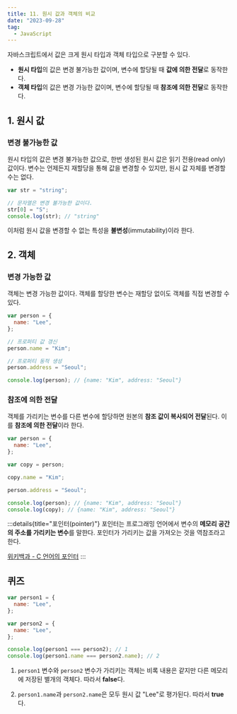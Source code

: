 ```yaml
---
title: 11. 원시 값과 객체의 비교
date: "2023-09-28"
tag:
  - JavaScript
---
```


자바스크립트에서 값은 크게 원시 타입과 객체 타입으로 구분할 수 있다.

- **원시 타입**의 값은 변경 불가능한 값이며, 변수에 할당될 때 **값에 의한 전달**로 동작한다.
- **객체 타입**의 값은 변경 가능한 값이며, 변수에 할당될 때 **참조에 의한 전달**로 동작한다.

<!--end-->

## 1. 원시 값

### 변경 불가능한 값

원시 타입의 값은 변경 불가능한 값으로, 한번 생성된 원시 값은 읽기 전용(read only) 값이다.
변수는 언제든지 재할당을 통해 값을 변경할 수 있지만, 원시 값 자체를 변경할 수는 없다.

```js
var str = "string";

// 문자열은 변경 불가능한 값이다.
str[0] = "S";
console.log(str); // "string"
```

이처럼 원시 값을 변경할 수 없는 특성을 **불변성**(immutability)이라 한다.

## 2. 객체

### 변경 가능한 값

객체는 변경 가능한 값이다. 객체를 할당한 변수는 재할당 없이도 객체를 직접 변경할 수 있다.

```js
var person = {
  name: "Lee",
};

// 프로퍼티 값 갱신
person.name = "Kim";

// 프로퍼티 동적 생성
person.address = "Seoul";

console.log(person); // {name: "Kim", address: "Seoul"}
```

### 참조에 의한 전달

객체를 가리키는 변수를 다른 변수에 할당하면 원본의 **참조 값이 복사되어 전달**된다. 이를 **참조에 의한 전달**이라 한다.

```js
var person = {
  name: "Lee",
};

var copy = person;

copy.name = "Kim";

person.address = "Seoul";

console.log(person); // {name: "Kim", address: "Seoul"}
console.log(copy); // {name: "Kim", address: "Seoul"}
```

:::details{title="포인터(pointer)"}
포인터는 프로그래밍 언어에서 변수의 **메모리 공간의 주소를 가리키는 변수**를 말한다.
포인터가 가리키는 값을 가져오는 것을 역참조라고 한다.

[위키백과 - C 언어의 포인터](<https://ko.wikipedia.org/wiki/%ED%8F%AC%EC%9D%B8%ED%84%B0_(%ED%94%84%EB%A1%9C%EA%B7%B8%EB%9E%98%EB%B0%8D)>)
:::

## 퀴즈

```js
var person1 = {
  name: "Lee",
};

var person2 = {
  name: "Lee",
};

console.log(person1 === person2); // 1
console.log(person1.name === person2.name); // 2
```

1. `person1` 변수와 `person2` 변수가 가리키는 객체는 비록 내용은 같지만 다른 메모리에 저장된 별개의 객체다. 따라서 **false**다.

2. `person1.name`과 `person2.name`은 모두 원시 값 "Lee"로 평가된다. 따라서 **true**다.
